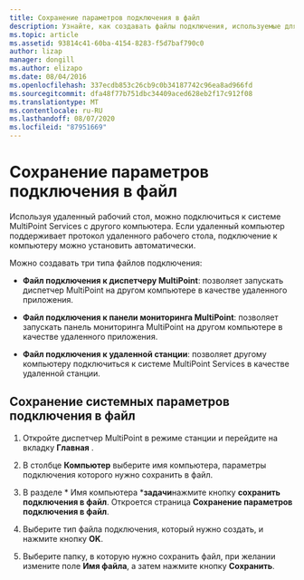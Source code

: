 ```yaml
---
title: Сохранение параметров подключения в файл
description: Узнайте, как создавать файлы подключения, используемые для подключения между компьютерами в службах MultiPoint.
ms.topic: article
ms.assetid: 93814c41-60ba-4154-8283-f5d7baf790c0
author: lizap
manager: dongill
ms.author: elizapo
ms.date: 08/04/2016
ms.openlocfilehash: 337ecdb853c26cb9c0b34187742c96ea8ad966fd
ms.sourcegitcommit: dfa48f77b751dbc34409aced628eb2f17c912f08
ms.translationtype: MT
ms.contentlocale: ru-RU
ms.lasthandoff: 08/07/2020
ms.locfileid: "87951669"
---
```

# <a name="save-connection-settings-to-file"></a>Сохранение параметров подключения в файл
Используя удаленный рабочий стол, можно подключиться к системе MultiPoint Services с другого компьютера. Если удаленный компьютер поддерживает протокол удаленного рабочего стола, подключение к компьютеру можно установить автоматически.

Можно создавать три типа файлов подключения:

- **Файл подключения к диспетчеру MultiPoint**: позволяет запускать диспетчер MultiPoint на другом компьютере в качестве удаленного приложения.

- **Файл подключения к панели мониторинга MultiPoint**: позволяет запускать панель мониторинга MultiPoint на другом компьютере в качестве удаленного приложения.

- **Файл подключения к удаленной станции**: позволяет другому компьютеру подключиться к системе MultiPoint Services в качестве удаленной станции.

## <a name="to-save-system-connection-settings-to-a-file"></a>Сохранение системных параметров подключения в файл

1.  Откройте диспетчер MultiPoint в режиме станции и перейдите на вкладку **Главная** .

2.  В столбце **Компьютер** выберите имя компьютера, параметры подключения которого нужно сохранить в файл.

3.  В разделе * Имя компьютера ***задачи**нажмите кнопку **сохранить подключения в файл**. Откроется страница **Сохранение параметров подключения в файл**.

4.  Выберите тип файла подключения, который нужно создать, и нажмите кнопку **OK**.

5.  Выберите папку, в которую нужно сохранить файл, при желании измените поле **Имя файла**, а затем нажмите кнопку **Сохранить**.